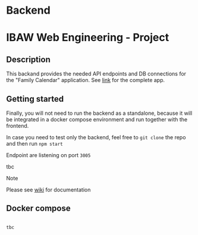 # Backend
# IBAW Web Engineering - Project 

## Description

This backand provides the needed API endpoints and DB connections for the "Family Calendar" application. 
See [link]() for the complete app. 

## Getting started

Finally, you will not need to run the backend as a standalone, because it will be integrated in a docker compose environment and run together with the frontend.

In case you need to test only the backend, feel free to 
`git clone` the repo and then run 
`npm start` 

Endpoint are listening on port `3005`

tbc

> [!NOTE]
> Please see [wiki](https://github.com/TBEMSESG/pa_backend/wiki) for documentation

## Docker compose
```

tbc

```